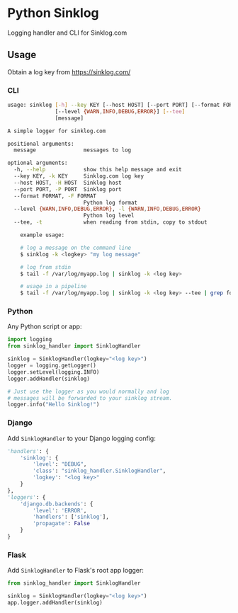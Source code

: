 # Python Sinklog
Logging handler and CLI for Sinklog.com

## Usage
Obtain a log key from https://sinklog.com/

### CLI
```bash
usage: sinklog [-h] --key KEY [--host HOST] [--port PORT] [--format FORMAT]
               [--level {WARN,INFO,DEBUG,ERROR}] [--tee]
               [message]

A simple logger for sinklog.com

positional arguments:
  message               messages to log

optional arguments:
  -h, --help            show this help message and exit
  --key KEY, -k KEY     Sinklog.com log key
  --host HOST, -H HOST  Sinklog host
  --port PORT, -P PORT  Sinklog port
  --format FORMAT, -F FORMAT
                        Python log format
  --level {WARN,INFO,DEBUG,ERROR}, -l {WARN,INFO,DEBUG,ERROR}
                        Python log level
  --tee, -t             when reading from stdin, copy to stdout

    example usage:

    # log a message on the command line
    $ sinklog -k <logkey> "my log message"

    # log from stdin
    $ tail -f /var/log/myapp.log | sinklog -k <log key>

    # usage in a pipeline
    $ tail -f /var/log/myapp.log | sinklog -k <log key> --tee | grep foo
```

### Python
Any Python script or app:

```python
import logging
from sinklog_handler import SinklogHandler

sinklog = SinklogHandler(logkey="<log key>")
logger = logging.getLogger()
logger.setLevel(logging.INFO)
logger.addHandler(sinklog)

# Just use the logger as you would normally and log
# messages will be forwarded to your sinklog stream.
logger.info("Hello Sinklog!")
```

### Django
Add `SinklogHandler` to your Django logging config:

```python
'handlers': {
    'sinklog': {
        'level': "DEBUG",
        'class': "sinklog_handler.SinklogHandler",
        'logkey': "<log key>"
    }
},
'loggers': {
    'django.db.backends': {
        'level': 'ERROR',
        'handlers': ['sinklog'],
        'propagate': False
    }
}
```

### Flask
Add `SinklogHandler` to Flask's root app logger:

```python
from sinklog_handler import SinklogHandler

sinklog = SinklogHandler(logkey="<log key>")
app.logger.addHandler(sinklog)
```